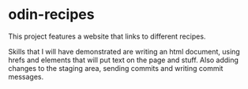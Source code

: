 # odin-recipes
This project features a website that links to different recipes. 

Skills that I will have demonstrated are writing an html document,
using hrefs and elements that will put text on the page and stuff. Also adding changes to the staging area, sending commits and writing commit messages.